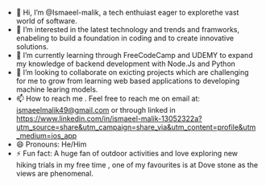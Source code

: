 - 👋 Hi, I’m @Ismaeel-malik, a tech enthuiast eager to explorethe vast world of software.
- 👀 I’m interested in the latest technology and trends and framworks, enabeling to build a foundation in coding and to create innovative solutions.
- 🌱 I’m currently learning through FreeCodeCamp and UDEMY to expand my knowledge of backend development with Node.Js and Python
- 💞️ I’m looking to collaborate on exicting projects which are challenging for me to grow from learning web based applications to developing machine learing models.
- 📫 How to reach me . Feel free to reach me on email at: ismaeelmalik49@gmail.com or through linked in https://www.linkedin.com/in/ismaeel-malik-13052322a?utm_source=share&utm_campaign=share_via&utm_content=profile&utm_medium=ios_app
- 😄 Pronouns: He/Him
- ⚡ Fun fact: A huge fan of outdoor activities and love exploring new hiking trials in my free time , one of my favourites is at Dove stone as the views are phenomenal.
<!---
Ismaeel-malik/Ismaeel-malik is a ✨ special ✨ repository because its `README.md` (this file) appears on your GitHub profile.
You can click the Preview link to take a look at your changes.
--->
